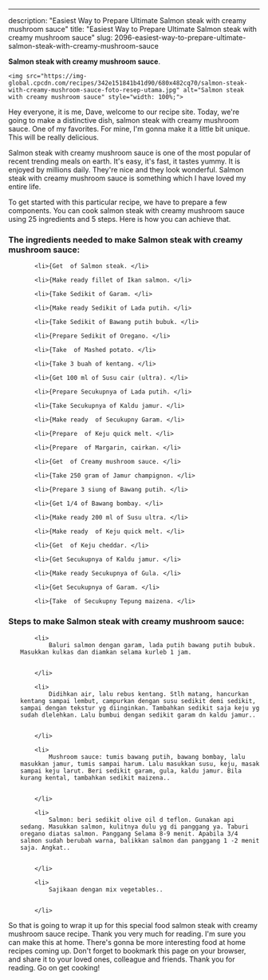 ---
description: "Easiest Way to Prepare Ultimate Salmon steak with creamy mushroom sauce"
title: "Easiest Way to Prepare Ultimate Salmon steak with creamy mushroom sauce"
slug: 2096-easiest-way-to-prepare-ultimate-salmon-steak-with-creamy-mushroom-sauce

<p>
	<strong>Salmon steak with creamy mushroom sauce</strong>. 
	
</p>
<p>
	
	<img src="https://img-global.cpcdn.com/recipes/342e151841b41d90/680x482cq70/salmon-steak-with-creamy-mushroom-sauce-foto-resep-utama.jpg" alt="Salmon steak with creamy mushroom sauce" style="width: 100%;">
	
	
</p>
<p>
	Hey everyone, it is me, Dave, welcome to our recipe site. Today, we're going to make a distinctive dish, salmon steak with creamy mushroom sauce. One of my favorites. For mine, I'm gonna make it a little bit unique. This will be really delicious.
</p>
	
<p>
	Salmon steak with creamy mushroom sauce is one of the most popular of recent trending meals on earth. It's easy, it's fast, it tastes yummy. It is enjoyed by millions daily. They're nice and they look wonderful. Salmon steak with creamy mushroom sauce is something which I have loved my entire life.
</p>
<p>
	
</p>

<p>
To get started with this particular recipe, we have to prepare a few components. You can cook salmon steak with creamy mushroom sauce using 25 ingredients and 5 steps. Here is how you can achieve that.
</p>

<h3>The ingredients needed to make Salmon steak with creamy mushroom sauce:</h3>

<ol>
	
		<li>{Get  of Salmon steak. </li>
	
		<li>{Make ready fillet of Ikan salmon. </li>
	
		<li>{Take Sedikit of Garam. </li>
	
		<li>{Make ready Sedikit of Lada putih. </li>
	
		<li>{Take Sedikit of Bawang putih bubuk. </li>
	
		<li>{Prepare Sedikit of Oregano. </li>
	
		<li>{Take  of Mashed potato. </li>
	
		<li>{Take 3 buah of kentang. </li>
	
		<li>{Get 100 ml of Susu cair (ultra). </li>
	
		<li>{Prepare Secukupnya of Lada putih. </li>
	
		<li>{Take Secukupnya of Kaldu jamur. </li>
	
		<li>{Make ready  of Secukupny Garam. </li>
	
		<li>{Prepare  of Keju quick melt. </li>
	
		<li>{Prepare  of Margarin, cairkan. </li>
	
		<li>{Get  of Creamy mushroom sauce. </li>
	
		<li>{Take 250 gram of Jamur champignon. </li>
	
		<li>{Prepare 3 siung of Bawang putih. </li>
	
		<li>{Get 1/4 of Bawang bombay. </li>
	
		<li>{Make ready 200 ml of Susu ultra. </li>
	
		<li>{Make ready  of Keju quick melt. </li>
	
		<li>{Get  of Keju cheddar. </li>
	
		<li>{Get Secukupnya of Kaldu jamur. </li>
	
		<li>{Make ready Secukupnya of Gula. </li>
	
		<li>{Get Secukupnya of Garam. </li>
	
		<li>{Take  of Secukupny Tepung maizena. </li>
	
</ol>
<p>
	
</p>

<h3>Steps to make Salmon steak with creamy mushroom sauce:</h3>

<ol>
	
		<li>
			Baluri salmon dengan garam, lada putih bawang putih bubuk. Masukkan kulkas dan diamkan selama kurleb 1 jam.
			
			
		</li>
	
		<li>
			Didihkan air, lalu rebus kentang. Stlh matang, hancurkan kentang sampai lembut, campurkan dengan susu sedikit demi sedikit, sampai dengan tekstur yg diinginkan. Tambahkan sedikit saja keju yg sudah dlelehkan. Lalu bumbui dengan sedikit garam dn kaldu jamur..
			
			
		</li>
	
		<li>
			Mushroom sauce: tumis bawang putih, bawang bombay, lalu masukkan jamur, tumis sampai harum. Lalu masukkan susu, keju, masak sampai keju larut. Beri sedikit garam, gula, kaldu jamur. Bila kurang kental, tambahkan sedikit maizena..
			
			
		</li>
	
		<li>
			Salmon: beri sedikit olive oil d teflon. Gunakan api sedang. Masukkan salmon, kulitnya dulu yg di panggang ya. Taburi oregano diatas salmon. Panggang Selama 8-9 menit. Apabila 3/4 salmon sudah berubah warna, balikkan salmon dan panggang 1 -2 menit saja. Angkat..
			
			
		</li>
	
		<li>
			Sajikaan dengan mix vegetables..
			
			
		</li>
	
</ol>

<p>
	
</p>

<p>
	So that is going to wrap it up for this special food salmon steak with creamy mushroom sauce recipe. Thank you very much for reading. I'm sure you can make this at home. There's gonna be more interesting food at home recipes coming up. Don't forget to bookmark this page on your browser, and share it to your loved ones, colleague and friends. Thank you for reading. Go on get cooking!
</p>
